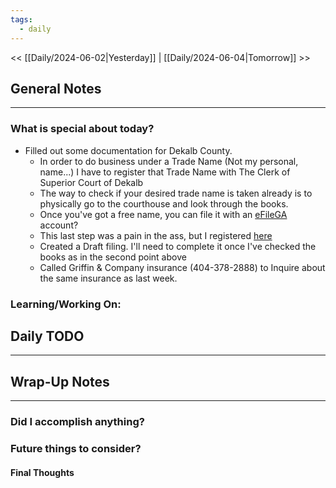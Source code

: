 ```yaml
---
tags:
  - daily
---
```

<< [[Daily/2024-06-02|Yesterday]] |  [[Daily/2024-06-04|Tomorrow]] >>

## General Notes
---
### What is special about today?
- Filled out some documentation for Dekalb County.
	- In order to do business under a Trade Name (Not my personal, name...) I have to register that Trade Name with The Clerk of Superior Court of Dekalb
	- The way to check if your desired trade name is taken already is to physically go to the courthouse and look through the books.
	- Once you've got a free name, you can file it with an [eFileGA](https://efilega.tylertech.cloud/OfsEfsp/ui/landing) account?
	- This last step was a pain in the ass, but I registered [here](https://efilega.tylertech.cloud/OfsEfsp/ui/register/user-information)
	- Created a Draft filing.  I'll need to complete it once I've checked the books as in the second point above
	- Called Griffin & Company insurance (404-378-2888) to Inquire about the same insurance as last week.

### Learning/Working On:



## Daily TODO
---




## Wrap-Up Notes
---
### Did I accomplish anything?
### Future things to consider?
#### Final Thoughts

